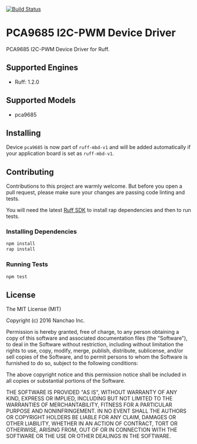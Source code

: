 [![Build Status](https://travis-ci.org/ruff-drivers/pca9685.svg)](https://travis-ci.org/ruff-drivers/pca9685)

# PCA9685 I2C-PWM Device Driver

PCA9685 I2C-PWM Device Driver for Ruff.

## Supported Engines

* Ruff: 1.2.0

## Supported Models

- pca9685

## Installing

Device `pca9685` is now part of `ruff-mbd-v1` and will be added automatically if your application board is set as `ruff-mbd-v1`.

## Contributing

Contributions to this project are warmly welcome. But before you open a pull request, please make sure your changes are passing code linting and tests.

You will need the latest [Ruff SDK](https://ruff.io/) to install rap dependencies and then to run tests.

### Installing Dependencies

```sh
npm install
rap install
```

### Running Tests

```sh
npm test
```

## License

The MIT License (MIT)

Copyright (c) 2016 Nanchao Inc.

Permission is hereby granted, free of charge, to any person obtaining a copy of this software and associated documentation files (the "Software"), to deal in the Software without restriction, including without limitation the rights to use, copy, modify, merge, publish, distribute, sublicense, and/or sell copies of the Software, and to permit persons to whom the Software is furnished to do so, subject to the following conditions:

The above copyright notice and this permission notice shall be included in all copies or substantial portions of the Software.

THE SOFTWARE IS PROVIDED "AS IS", WITHOUT WARRANTY OF ANY KIND, EXPRESS OR IMPLIED, INCLUDING BUT NOT LIMITED TO THE WARRANTIES OF MERCHANTABILITY, FITNESS FOR A PARTICULAR PURPOSE AND NONINFRINGEMENT. IN NO EVENT SHALL THE AUTHORS OR COPYRIGHT HOLDERS BE LIABLE FOR ANY CLAIM, DAMAGES OR OTHER LIABILITY, WHETHER IN AN ACTION OF CONTRACT, TORT OR OTHERWISE, ARISING FROM, OUT OF OR IN CONNECTION WITH THE SOFTWARE OR THE USE OR OTHER DEALINGS IN THE SOFTWARE.
